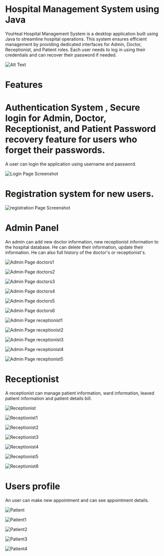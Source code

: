 # Hospital Management System using Java
YouHeal Hospital Management System is a desktop application built using Java to streamline hospital operations. This system ensures efficient management by providing dedicated interfaces for Admin, Doctor, Receptionist, and Patient roles. Each user needs to log in using their credentials and can recover their password if needed.

![Alt Text](asset/1.png)


# Features
# Authentication System , Secure login for Admin, Doctor, Receptionist, and Patient Password recovery feature for users who forget their passwords.
A user can login the application using username and password.

![Login Page Screenshot](asset/2.png)

# Registration system for new users.
![registration Page Screenshot](asset/30.png)

# Admin Panel
An admin can add new doctor information, new receptionist information to the hospital database. He can delete their information, update their information. He can also full history of the doctor's or receptionist's.

![Admin Page doctors1](asset/3.png)

![Admin Page doctors2](asset/4.png)

![Admin Page doctors3](asset/5.png)

![Admin Page doctors4](asset/6.png)

![Admin Page doctors5](asset/7.png)

![Admin Page doctors6](asset/8.png)

![Admin Page receptionist1](asset/9.png)

![Admin Page receptionist2](asset/10.png)

![Admin Page receptionist3](asset/11.png)

![Admin Page receptionist4](asset/12.png)

![Admin Page receptionist5](asset/14.png)


# Receptionist
A receptionist can manage patient information, ward information, leaved patient information and patient details bill.

![Receptionist](asset/15.png)

![Receptionist1](asset/16.png)

![Receptionist2](asset/18.png)

![Receptionist3](asset/21.png)

![Receptionist4](asset/22.png)

![Receptionist5](asset/23.png)

![Receptionist6](asset/24.png)

# Users profile
An user can make new appointment and can see appointment details.

![Patient](asset/25.png)

![Patient1](asset/26.png)

![Patient2](asset/27.png)

![Patient3](asset/28.png)

![Patient4](asset/29.png)










